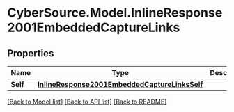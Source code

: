 # CyberSource.Model.InlineResponse2001EmbeddedCaptureLinks
## Properties

Name | Type | Description | Notes
------------ | ------------- | ------------- | -------------
**Self** | [**InlineResponse2001EmbeddedCaptureLinksSelf**](InlineResponse2001EmbeddedCaptureLinksSelf.md) |  | [optional] 

[[Back to Model list]](../README.md#documentation-for-models) [[Back to API list]](../README.md#documentation-for-api-endpoints) [[Back to README]](../README.md)

